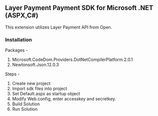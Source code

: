 ## Layer Payment Payment SDK for Microsoft .NET (ASPX,C#)

This extension utilizes Layer Payment API from Open.

### Installation

Packages -
1. Microsoft.CodeDom.Providers.DotNetCompilerPlatform.2.0.1
2. Newtonsoft.Json.12.0.3

Steps -
1. Create new project
2. Import sdk files into project
3. Set Default.aspx as startup object
4. Modify Web.config, enter accesskey and secretkey.
5. Build Solution
6. Run Solution